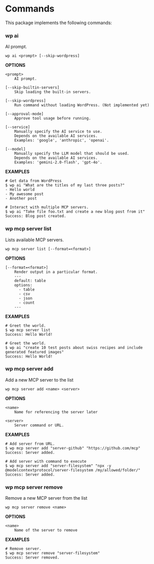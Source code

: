 # Commands

This package implements the following commands:

### wp ai

AI prompt.

~~~
wp ai <prompt> [--skip-wordpress]
~~~

**OPTIONS**

```
<prompt>
    AI prompt.

[--skip-builtin-servers]
    Skip loading the built-in servers.

[--skip-wordpress]
    Run command without loading WordPress. (Not implemented yet)

[--approval-mode]
    Approve tool usage before running.

[--service]
    Manually specify the AI service to use.
    Depends on the available AI services.
    Examples: 'google', 'anthropic', 'openai'.

[--model]
    Manually specify the LLM model that should be used.
    Depends on the available AI services.
    Examples: 'gemini-2.0-flash', 'gpt-4o'.
```

**EXAMPLES**

```
# Get data from WordPress
$ wp ai "What are the titles of my last three posts?"
- Hello world
- My awesome post
- Another post

# Interact with multiple MCP servers.
$ wp ai "Take file foo.txt and create a new blog post from it"
Success: Blog post created.
```


### wp mcp server list

Lists available MCP servers.

~~~
wp mcp server list [--format=<format>]
~~~

**OPTIONS**

```
[--format=<format>]
    Render output in a particular format.
    ---
    default: table
    options:
      - table
      - csv
      - json
      - count
    ---
```

**EXAMPLES**

```
# Greet the world.
$ wp mcp server list
Success: Hello World!

# Greet the world.
$ wp ai "create 10 test posts about swiss recipes and include generated featured images"
Success: Hello World!
```


### wp mcp server add

Add a new MCP server to the list

~~~
wp mcp server add <name> <server>
~~~

**OPTIONS**

```
<name>
    Name for referencing the server later

<server>
    Server command or URL.
```

**EXAMPLES**

```
# Add server from URL.
$ wp mcp server add "server-github" "https://github.com/mcp"
Success: Server added.

# Add server with command to execute
$ wp mcp server add "server-filesystem" "npx -y @modelcontextprotocol/server-filesystem /my/allowed/folder/"
Success: Server added.
```

### wp mcp server remove

Remove a new MCP server from the list

~~~
wp mcp server remove <name>
~~~

**OPTIONS**

```
<name>
    Name of the server to remove
```

**EXAMPLES**

```
# Remove server.
$ wp mcp server remove "server-filesystem"
Success: Server removed.
```
